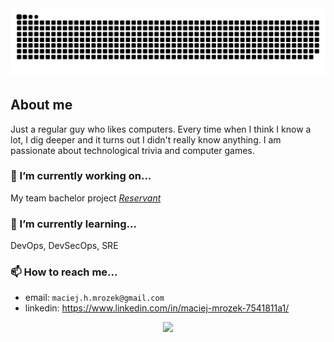 <picture>
  <source media="(prefers-color-scheme: dark)" srcset="https://raw.githubusercontent.com/Mroxny/Mroxny/output/github-contribution-grid-snake-dark.svg">
  <source media="(prefers-color-scheme: light)" srcset="https://raw.githubusercontent.com/Mroxny/Mroxny/output/github-contribution-grid-snake.svg">
  <img alt="github contribution grid snake animation" src="https://raw.githubusercontent.com/Mroxny/Mroxny/output/github-contribution-grid-snake.svg">
</picture>

## About me
<p>Just a regular guy who likes computers. Every time when I think I know a lot, I dig deeper and it turns out I didn't really know anything. I am passionate about technological trivia and computer games.<p>


### 🔭 I’m currently working on...
My team bachelor project *[Reservant](https://github.com/Reservant-inc)*

### 🌱 I’m currently learning...
DevOps, DevSecOps, SRE

### 📫 How to reach me...
* email: `maciej.h.mrozek@gmail.com`
* linkedin: https://www.linkedin.com/in/maciej-mrozek-7541811a1/

<p align="center">
  <img alig src="https://github-profile-trophy.vercel.app/?username=Mroxny&theme=onedark&rank=-C" />
</p>

<!--## Hi there 👋
Here are some ideas to get you started:

- 🔭 I’m currently working on ...
- 🌱 I’m currently learning ...
- 👯 I’m looking to collaborate on ...
- 🤔 I’m looking for help with ...
- 💬 Ask me about ...
- 📫 How to reach me: ...
- 😄 Pronouns: ...
- ⚡ Fun fact: ...
-->
